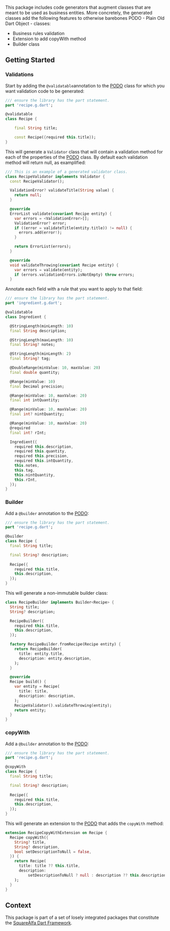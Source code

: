This package includes code generators that augment classes that are meant to be used as business entities. More concretely, the generated classes add the following features to otherwise barebones PODO - Plain Old Dart Object - classes:

- Business rules validation
- Extension to add copyWith method
- Builder class


## Getting Started 

### Validations


Start by adding the ```@validatable```annotation to the [PODO](https://gitlab.com/dartaculous/dartaculous/#podos) class for which you want validation code to be generated:

```dart
/// ensure the library has the part statement.
part 'recipe.g.dart';

@validatable
class Recipe {

    final String title;

    const Recipe({required this.title});
}

```

This will generate a ```Validator``` class that will contain a validation method for each of the properties of the [PODO](https://gitlab.com/dartaculous/dartaculous/#podos) class. By default each validation method will return null, as examplified:

```dart
/// This is an example of a generated validator class.
class RecipeValidator implements Validator {
  const RecipeValidator();

  ValidationError? validateTitle(String value) {
    return null;
  }

  @override
  ErrorList validate(covariant Recipe entity) {
    var errors = <ValidationError>[];
    ValidationError? error;
    if ((error = validateTitle(entity.title)) != null) {
      errors.add(error!);
    }

    return ErrorList(errors);
  }

  @override
  void validateThrowing(covariant Recipe entity) {
    var errors = validate(entity);
    if (errors.validationErrors.isNotEmpty) throw errors;
  }

```

Annotate each field with a rule that you want to apply to that field:

```dart
/// ensure the library has the part statement.
part 'ingredient.g.dart';

@validatable
class Ingredient {

  @StringLength(minLength: 10)
  final String description;

  @StringLength(maxLength: 10)
  final String? notes;

  @StringLength(minLength: 2)
  final String? tag;

  @DoubleRange(minValue: 10, maxValue: 20)
  final double quantity;

  @Range(minValue: 10)
  final Decimal precision;

  @Range(minValue: 10, maxValue: 20)
  final int intQuantity;

  @Range(minValue: 10, maxValue: 20)
  final int? nintQuantity;

  @Range(minValue: 10, maxValue: 20)
  @required
  final int? rInt;

  Ingredient({
    required this.description,
    required this.quantity,
    required this.precision,
    required this.intQuantity,
    this.notes,
    this.tag,
    this.nintQuantity,
    this.rInt,
  });
}

```

### Builder

Add a ```@builder``` annotation to the [PODO](https://gitlab.com/dartaculous/dartaculous/#podos):

```dart
/// ensure the library has the part statement.
part 'recipe.g.dart';

@builder
class Recipe {
  final String title;

  final String? description;
  
  Recipe({
    required this.title,
    this.description,
  });
}
```

This will generate a non-immutable builder class:

```dart
class RecipeBuilder implements Builder<Recipe> {
  String title;
  String? description;

  RecipeBuilder({
    required this.title,
    this.description,
  });

  factory RecipeBuilder.fromRecipe(Recipe entity) {
    return RecipeBuilder(
      title: entity.title,
      description: entity.description,
    );
  }

  @override
  Recipe build() {
    var entity = Recipe(
      title: title,
      description: description,
    );
    RecipeValidator().validateThrowing(entity);
    return entity;
  }
}

```

### copyWith

Add a ```@builder``` annotation to the [PODO](https://gitlab.com/dartaculous/dartaculous/#podos):

```dart
/// ensure the library has the part statement.
part 'recipe.g.dart';

@copyWith
class Recipe {
  final String title;

  final String? description;
  
  Recipe({
    required this.title,
    this.description,
  });
}
```

This will generate an extension to the [PODO](https://gitlab.com/dartaculous/dartaculous/#podos) that adds the ```copyWith``` method:

```dart
extension RecipeCopyWithExtension on Recipe {
  Recipe copyWith({
    String? title,
    String? description,
    bool setDescriptionToNull = false,
  }) {
    return Recipe(
      title: title ?? this.title,
      description:
          setDescriptionToNull ? null : description ?? this.description,
    );
  }
}
```


## Context

This package is part of a set of losely integrated packages that constitute the [SquareAlfa Dart Framework](https://gitlab.com/dartaculous/dartaculous#squarealfa-dart-framework).
